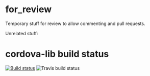 for_review
==========

Temporary stuff for review to allow commenting and pull requests.


Unrelated stuff:

cordova-lib build status
========================

[![Build status](https://ci.appveyor.com/api/projects/status/5y4pc6fjj5fsvwsj)](https://ci.appveyor.com/project/kamrik/cordova-lib)
![Travis build status](https://travis-ci.org/kamrik/cordova-lib.svg?branch=master)

